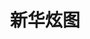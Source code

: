 ---
description: 特别的中规中矩，中老年朋友可以试试。
layout: post
results:
- primaryGenreName: Photo & Video
  version: '1.0.0'
  artworkUrl100: http://a664.phobos.apple.com/us/r30/Purple4/v4/5b/3c/72/5b3c7269-b890-b9e5-fc15-55d22a55a483/mzl.knjscaxy.png
  trackViewUrl: https://itunes.apple.com/cn/app/xin-hua-xuan-tu/id692584481?mt=8&uo=4
  artworkUrl60: http://a1096.phobos.apple.com/us/r30/Purple4/v4/7d/97/bf/7d97bf16-a5f2-077f-6039-8cc11cf72ba4/icon.png
  sellerName: XINHUANET Co., Ltd.
  supportedDevices:
  - iPad3G
  - iPadThirdGen
  - iPadFourthGen4G
  - iPhone5c
  - iPhone5s
  - iPadMini
  - iPhone4
  - iPhone-3GS
  - iPodTouchFifthGen
  - iPadMini4G
  - iPad2Wifi
  - iPadFourthGen
  - iPhone5
  - iPodTouchThirdGen
  - iPhone4S
  - iPad23G
  - iPadThirdGen4G
  - iPadWifi
  - iPodTouchourthGen
  genres:
  - 摄影与录像
  - 生活
  trackName: 新华炫图
  description: 新华炫图是新华网推出的一款免费移动客户端软件，用于图片编辑处理，提供剪裁、美化、拼接、涂鸦等多个实用功能，操作简单，便于使用。
  price: 0
  trackId: 692584481
  releaseDate: '2013-09-11T01:28:58Z'
  screenshotUrls:
  - http://a2.mzstatic.com/us/r30/Purple/v4/0c/46/df/0c46dfb1-ded7-980a-06d6-014b8ea25ff6/screen1136x1136.jpeg
  - http://a5.mzstatic.com/us/r30/Purple6/v4/e1/26/7e/e1267e4f-c437-dd7f-bf2f-39f6db4eab27/screen1136x1136.jpeg
  - http://a3.mzstatic.com/us/r30/Purple4/v4/d0/00/ab/d000abce-81b9-3b93-ca6c-bf04dc6c7dc8/screen1136x1136.jpeg
  - http://a2.mzstatic.com/us/r30/Purple/v4/02/12/e6/0212e62e-a920-5442-7d70-53690845950b/screen1136x1136.jpeg
  - http://a4.mzstatic.com/us/r30/Purple4/v4/ed/31/43/ed314303-7f23-4317-c37c-acd074dc24c9/screen1136x1136.jpeg
  artistViewUrl: https://itunes.apple.com/cn/artist/xinhuanet-co.-ltd./id441434933?uo=4
  primaryGenreId: 6008
  kind: software
  fileSizeBytes: '27862297'
  bundleId: com.xinhuanet.XHPhoto
  trackContentRating: 4+
  artistName: XINHUANET Co., Ltd.
  trackCensoredName: 新华炫图
  isGameCenterEnabled: false
  contentAdvisoryRating: 4+
  languageCodesISO2A:
  - EN
  - ZH
  features: &a []
  wrapperType: software
  artworkUrl512: http://a664.phobos.apple.com/us/r30/Purple4/v4/5b/3c/72/5b3c7269-b890-b9e5-fc15-55d22a55a483/mzl.knjscaxy.png
  formattedPrice: 免费
  artistId: 441434933
  genreIds:
  - '6008'
  - '6012'
  currency: CNY
  ipadScreenshotUrls: *a
category: 摄影与录像
tags: tag1
resultCount: 1
title: 新华炫图

---